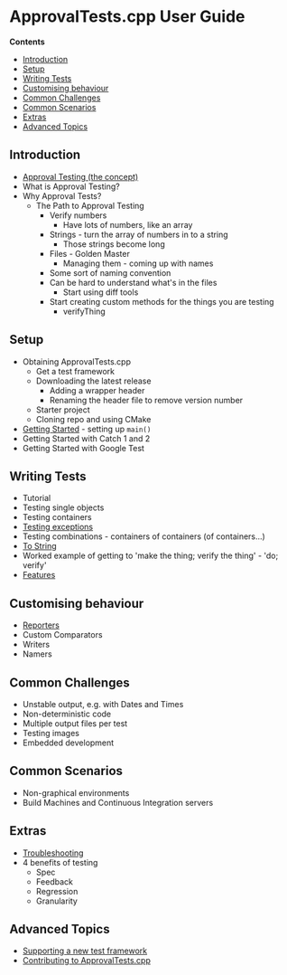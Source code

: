 <a id="top"></a>

# ApprovalTests.cpp User Guide

<!-- START doctoc generated TOC please keep comment here to allow auto update -->
<!-- DON'T EDIT THIS SECTION, INSTEAD RE-RUN doctoc TO UPDATE -->
**Contents**

- [Introduction](#introduction)
- [Setup](#setup)
- [Writing Tests](#writing-tests)
- [Customising behaviour](#customising-behaviour)
- [Common Challenges](#common-challenges)
- [Common Scenarios](#common-scenarios)
- [Extras](#extras)
- [Advanced Topics](#advanced-topics)

<!-- END doctoc generated TOC please keep comment here to allow auto update -->

<!-- To get the most out of ApprovalTests, start with the Tutorial.
Once you're up and running, consider the following reference material. -->

## Introduction

* [Approval Testing (the concept)](ApprovalTestingConcept.md#top)
* What is Approval Testing?
* Why Approval Tests?
    * The Path to Approval Testing
        * Verify numbers
            * Have lots of numbers, like an array
        * Strings - turn the array of numbers in to a string
            * Those strings become long
        * Files - Golden Master
            * Managing them - coming up with names
        * Some sort of naming convention
        * Can be hard to understand what's in the files
            * Start using diff tools
        * Start creating custom methods for the things you are testing
            * verifyThing

## Setup

* Obtaining ApprovalTests.cpp
    * Get a test framework
    * Downloading the latest release
        * Adding a wrapper header
        * Renaming the header file to remove version number
    * Starter project
    * Cloning repo and using CMake
* [Getting Started](GettingStarted.md#top) - setting up `main()`
* Getting Started with Catch 1 and 2
* Getting Started with Google Test

## Writing Tests

* Tutorial
* Testing single objects
* Testing containers
* [Testing exceptions](TestingExceptions.md#top)
* Testing combinations - containers of containers (of containers...)
* [To String](ToString.md#top)
* Worked example of getting to 'make the thing; verify the thing' - 'do; verify'
* [Features](Features.md#top)

## Customising behaviour

* [Reporters](Reporters.md#top)
* Custom Comparators
* Writers
* Namers

## Common Challenges

* Unstable output, e.g. with Dates and Times
* Non-deterministic code
* Multiple output files per test
* Testing images
* Embedded development

## Common Scenarios

* Non-graphical environments
* Build Machines and Continuous Integration servers

## Extras

* [Troubleshooting](Troubleshooting.md#top)
* 4 benefits of testing
    * Spec
    * Feedback
    * Regression
    * Granularity

## Advanced Topics

* [Supporting a new test framework](SupportingNewTestFramework.md#top)
* [Contributing to ApprovalTests.cpp](Contributing.md#top)
